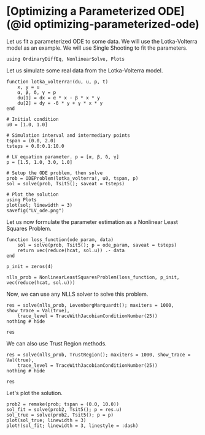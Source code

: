 # [Optimizing a Parameterized ODE](@id optimizing-parameterized-ode)

Let us fit a parameterized ODE to some data. We will use the Lotka-Volterra model as an
example. We will use Single Shooting to fit the parameters.

```@example parameterized_ode
using OrdinaryDiffEq, NonlinearSolve, Plots
```

Let us simulate some real data from the Lotka-Volterra model.

```@example parameterized_ode
function lotka_volterra!(du, u, p, t)
    x, y = u
    α, β, δ, γ = p
    du[1] = dx = α * x - β * x * y
    du[2] = dy = -δ * y + γ * x * y
end

# Initial condition
u0 = [1.0, 1.0]

# Simulation interval and intermediary points
tspan = (0.0, 2.0)
tsteps = 0.0:0.1:10.0

# LV equation parameter. p = [α, β, δ, γ]
p = [1.5, 1.0, 3.0, 1.0]

# Setup the ODE problem, then solve
prob = ODEProblem(lotka_volterra!, u0, tspan, p)
sol = solve(prob, Tsit5(); saveat = tsteps)

# Plot the solution
using Plots
plot(sol; linewidth = 3)
savefig("LV_ode.png")
```

Let us now formulate the parameter estimation as a Nonlinear Least Squares Problem.

```@example parameterized_ode
function loss_function(ode_param, data)
    sol = solve(prob, Tsit5(); p = ode_param, saveat = tsteps)
    return vec(reduce(hcat, sol.u)) .- data
end

p_init = zeros(4)

nlls_prob = NonlinearLeastSquaresProblem(loss_function, p_init, vec(reduce(hcat, sol.u)))
```

Now, we can use any NLLS solver to solve this problem.

```@example parameterized_ode
res = solve(nlls_prob, LevenbergMarquardt(); maxiters = 1000, show_trace = Val(true),
    trace_level = TraceWithJacobianConditionNumber(25))
nothing # hide
```

```@example parameterized_ode
res
```

We can also use Trust Region methods.

```@example parameterized_ode
res = solve(nlls_prob, TrustRegion(); maxiters = 1000, show_trace = Val(true),
    trace_level = TraceWithJacobianConditionNumber(25))
nothing # hide
```

```@example parameterized_ode
res
```

Let's plot the solution.

```@example parameterized_ode
prob2 = remake(prob; tspan = (0.0, 10.0))
sol_fit = solve(prob2, Tsit5(); p = res.u)
sol_true = solve(prob2, Tsit5(); p = p)
plot(sol_true; linewidth = 3)
plot!(sol_fit; linewidth = 3, linestyle = :dash)
```
